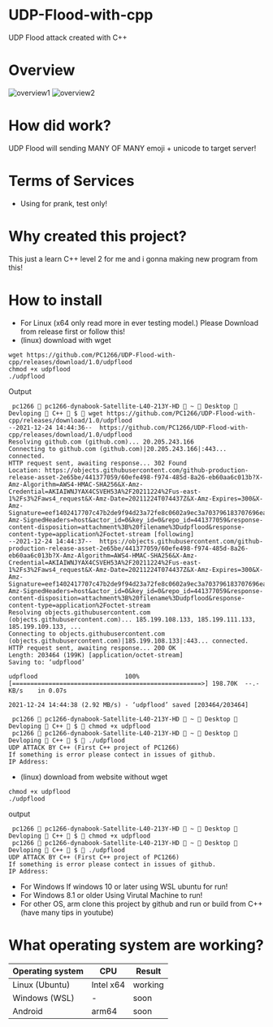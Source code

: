 # UDP-Flood-with-cpp
UDP Flood attack created with C++
# Overview
![overview1](https://media.discordapp.net/attachments/879939876181647380/923840786670419988/unknown.png?width=790&height=460)
![overview2](https://media.discordapp.net/attachments/879939876181647380/923840530666889236/unknown.png?width=790&height=460)
# How did work?
UDP Flood will sending MANY OF MANY emoji + unicode to target server!
# Terms of Services
* Using for prank, test only!
# Why created this project?
This just a learn C++ level 2 for me and i gonna making new program from this!
# How to install
* For Linux (x64 only read more in ever testing model.)
Please Download from release first or follow this!
* (linux) download with wget
```
wget https://github.com/PC1266/UDP-Flood-with-cpp/releases/download/1.0/udpflood
chmod +x udpflood
./udpflood
```
Output
```
 pc1266  pc1266-dynabook-Satellite-L40-213Y-HD  ~  Desktop  Devloping  C++  $  wget https://github.com/PC1266/UDP-Flood-with-cpp/releases/download/1.0/udpflood
--2021-12-24 14:44:36--  https://github.com/PC1266/UDP-Flood-with-cpp/releases/download/1.0/udpflood
Resolving github.com (github.com)... 20.205.243.166
Connecting to github.com (github.com)|20.205.243.166|:443... connected.
HTTP request sent, awaiting response... 302 Found
Location: https://objects.githubusercontent.com/github-production-release-asset-2e65be/441377059/60efe498-f974-485d-8a26-eb60aa6c013b?X-Amz-Algorithm=AWS4-HMAC-SHA256&X-Amz-Credential=AKIAIWNJYAX4CSVEH53A%2F20211224%2Fus-east-1%2Fs3%2Faws4_request&X-Amz-Date=20211224T074437Z&X-Amz-Expires=300&X-Amz-Signature=eef1402417707c47b2de9f94d23a72fe8c0602a9ec3a703796183707696eaac4&X-Amz-SignedHeaders=host&actor_id=0&key_id=0&repo_id=441377059&response-content-disposition=attachment%3B%20filename%3Dudpflood&response-content-type=application%2Foctet-stream [following]
--2021-12-24 14:44:37--  https://objects.githubusercontent.com/github-production-release-asset-2e65be/441377059/60efe498-f974-485d-8a26-eb60aa6c013b?X-Amz-Algorithm=AWS4-HMAC-SHA256&X-Amz-Credential=AKIAIWNJYAX4CSVEH53A%2F20211224%2Fus-east-1%2Fs3%2Faws4_request&X-Amz-Date=20211224T074437Z&X-Amz-Expires=300&X-Amz-Signature=eef1402417707c47b2de9f94d23a72fe8c0602a9ec3a703796183707696eaac4&X-Amz-SignedHeaders=host&actor_id=0&key_id=0&repo_id=441377059&response-content-disposition=attachment%3B%20filename%3Dudpflood&response-content-type=application%2Foctet-stream
Resolving objects.githubusercontent.com (objects.githubusercontent.com)... 185.199.108.133, 185.199.111.133, 185.199.109.133, ...
Connecting to objects.githubusercontent.com (objects.githubusercontent.com)|185.199.108.133|:443... connected.
HTTP request sent, awaiting response... 200 OK
Length: 203464 (199K) [application/octet-stream]
Saving to: ‘udpflood’

udpflood                        100%[====================================================>] 198.70K  --.-KB/s    in 0.07s   

2021-12-24 14:44:38 (2.92 MB/s) - ‘udpflood’ saved [203464/203464]

 pc1266  pc1266-dynabook-Satellite-L40-213Y-HD  ~  Desktop  Devloping  C++  $  chmod +x udpflood
 pc1266  pc1266-dynabook-Satellite-L40-213Y-HD  ~  Desktop  Devloping  C++  $  ./udpflood
UDP ATTACK BY C++ (First C++ project of PC1266)
If something is error please contect in issues of github.
IP Address: 
```
* (linux) download from website without wget
```
chmod +x udpflood
./udpflood
```
output
```
 pc1266  pc1266-dynabook-Satellite-L40-213Y-HD  ~  Desktop  Devloping  C++  $  chmod +x udpflood
 pc1266  pc1266-dynabook-Satellite-L40-213Y-HD  ~  Desktop  Devloping  C++  $  ./udpflood
UDP ATTACK BY C++ (First C++ project of PC1266)
If something is error please contect in issues of github.
IP Address: 
```
* For Windows
If windows 10 or later using WSL ubuntu for run!
* For Windows 8.1 or older
Using Virutal Machine to run!
* For other OS, arm
clone this project by github and run or build from C++ (have many tips in youtube)
# What operating system are working?
| Operating system  | CPU | Result | 
| ------------- | ------------- | ------------- |
| Linux (Ubuntu)| Intel x64  | working |
| Windows (WSL)  | -  | soon |
| Android  | arm64 | soon |

